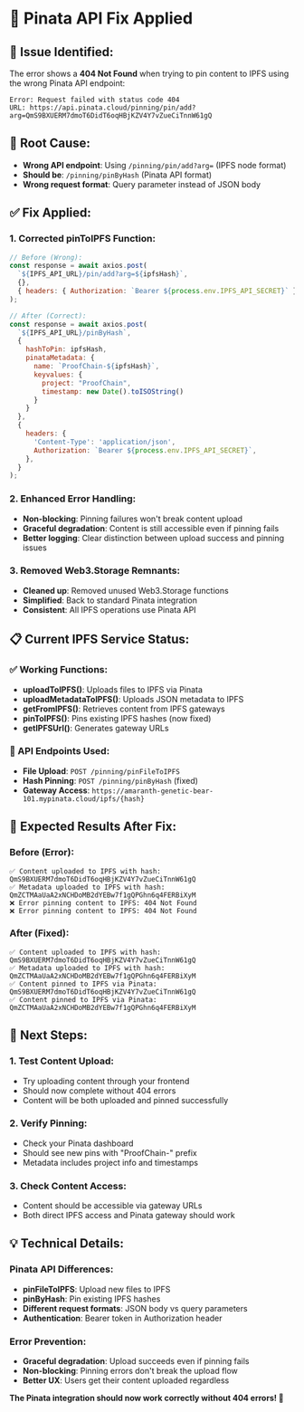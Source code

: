 # 🔧 Pinata API Fix Applied

## **🚨 Issue Identified:**
The error shows a **404 Not Found** when trying to pin content to IPFS using the wrong Pinata API endpoint:

```
Error: Request failed with status code 404
URL: https://api.pinata.cloud/pinning/pin/add?arg=QmS9BXUERM7dmoT6DidT6oqHBjKZV4Y7vZueCiTnnW61gQ
```

## **🔧 Root Cause:**
- **Wrong API endpoint**: Using `/pinning/pin/add?arg=` (IPFS node format)
- **Should be**: `/pinning/pinByHash` (Pinata API format)
- **Wrong request format**: Query parameter instead of JSON body

## **✅ Fix Applied:**

### **1. Corrected pinToIPFS Function:**
```javascript
// Before (Wrong):
const response = await axios.post(
  `${IPFS_API_URL}/pin/add?arg=${ipfsHash}`,
  {},
  { headers: { Authorization: `Bearer ${process.env.IPFS_API_SECRET}` } }
);

// After (Correct):
const response = await axios.post(
  `${IPFS_API_URL}/pinByHash`,
  {
    hashToPin: ipfsHash,
    pinataMetadata: {
      name: `ProofChain-${ipfsHash}`,
      keyvalues: {
        project: "ProofChain",
        timestamp: new Date().toISOString()
      }
    }
  },
  {
    headers: {
      'Content-Type': 'application/json',
      Authorization: `Bearer ${process.env.IPFS_API_SECRET}`,
    },
  }
);
```

### **2. Enhanced Error Handling:**
- **Non-blocking**: Pinning failures won't break content upload
- **Graceful degradation**: Content is still accessible even if pinning fails
- **Better logging**: Clear distinction between upload success and pinning issues

### **3. Removed Web3.Storage Remnants:**
- **Cleaned up**: Removed unused Web3.Storage functions
- **Simplified**: Back to standard Pinata integration
- **Consistent**: All IPFS operations use Pinata API

## **📋 Current IPFS Service Status:**

### **✅ Working Functions:**
- **uploadToIPFS()**: Uploads files to IPFS via Pinata
- **uploadMetadataToIPFS()**: Uploads JSON metadata to IPFS
- **getFromIPFS()**: Retrieves content from IPFS gateways
- **pinToIPFS()**: Pins existing IPFS hashes (now fixed)
- **getIPFSUrl()**: Generates gateway URLs

### **🔧 API Endpoints Used:**
- **File Upload**: `POST /pinning/pinFileToIPFS`
- **Hash Pinning**: `POST /pinning/pinByHash` (fixed)
- **Gateway Access**: `https://amaranth-genetic-bear-101.mypinata.cloud/ipfs/{hash}`

## **🎯 Expected Results After Fix:**

### **Before (Error):**
```
✅ Content uploaded to IPFS with hash: QmS9BXUERM7dmoT6DidT6oqHBjKZV4Y7vZueCiTnnW61gQ
✅ Metadata uploaded to IPFS with hash: QmZCTMAaUaA2xNCHDoMB2dYEBw7f1gQPGhn6q4FERBiXyM
❌ Error pinning content to IPFS: 404 Not Found
❌ Error pinning content to IPFS: 404 Not Found
```

### **After (Fixed):**
```
✅ Content uploaded to IPFS with hash: QmS9BXUERM7dmoT6DidT6oqHBjKZV4Y7vZueCiTnnW61gQ
✅ Metadata uploaded to IPFS with hash: QmZCTMAaUaA2xNCHDoMB2dYEBw7f1gQPGhn6q4FERBiXyM
✅ Content pinned to IPFS via Pinata: QmS9BXUERM7dmoT6DidT6oqHBjKZV4Y7vZueCiTnnW61gQ
✅ Content pinned to IPFS via Pinata: QmZCTMAaUaA2xNCHDoMB2dYEBw7f1gQPGhn6q4FERBiXyM
```

## **🚀 Next Steps:**

### **1. Test Content Upload:**
- Try uploading content through your frontend
- Should now complete without 404 errors
- Content will be both uploaded and pinned successfully

### **2. Verify Pinning:**
- Check your Pinata dashboard
- Should see new pins with "ProofChain-" prefix
- Metadata includes project info and timestamps

### **3. Check Content Access:**
- Content should be accessible via gateway URLs
- Both direct IPFS access and Pinata gateway should work

## **💡 Technical Details:**

### **Pinata API Differences:**
- **pinFileToIPFS**: Upload new files to IPFS
- **pinByHash**: Pin existing IPFS hashes
- **Different request formats**: JSON body vs query parameters
- **Authentication**: Bearer token in Authorization header

### **Error Prevention:**
- **Graceful degradation**: Upload succeeds even if pinning fails
- **Non-blocking**: Pinning errors don't break the upload flow
- **Better UX**: Users get their content uploaded regardless

**The Pinata integration should now work correctly without 404 errors! 🎉**